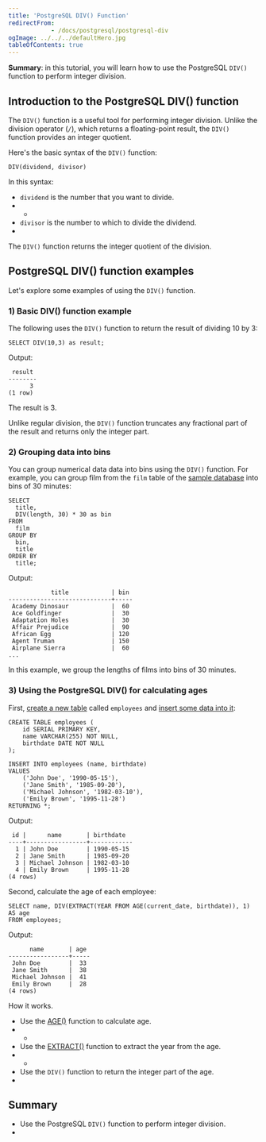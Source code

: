 ```yaml
---
title: 'PostgreSQL DIV() Function'
redirectFrom: 
            - /docs/postgresql/postgresql-div
ogImage: ../../../defaultHero.jpg
tableOfContents: true
---
```


**Summary**: in this tutorial, you will learn how to use the PostgreSQL `DIV()` function to perform integer division.



## Introduction to the PostgreSQL DIV() function



The `DIV()` function is a useful tool for performing integer division. Unlike the division operator (`/`), which returns a floating-point result, the `DIV()` function provides an integer quotient.



Here's the basic syntax of the `DIV()` function:



```
DIV(dividend, divisor)
```



In this syntax:



- `dividend` is the number that you want to divide.
- -
- `divisor` is the number to which to divide the dividend.
- 


The `DIV()` function returns the integer quotient of the division.



## PostgreSQL DIV() function examples



Let's explore some examples of using the `DIV()` function.



### 1) Basic DIV() function example



The following uses the `DIV()` function to return the result of dividing 10 by 3:



```
SELECT DIV(10,3) as result;
```



Output:



```
 result
--------
      3
(1 row)
```



The result is 3.



Unlike regular division, the `DIV()` function truncates any fractional part of the result and returns only the integer part.



### 2) Grouping data into bins



You can group numerical data data into bins using the `DIV()` function. For example, you can group film from the `film` table of the [sample database](https://www.postgresqltutorial.com/postgresql-getting-started/postgresql-sample-database/) into bins of 30 minutes:



```
SELECT
  title,
  DIV(length, 30) * 30 as bin
FROM
  film
GROUP BY
  bin,
  title
ORDER BY
  title;
```



Output:



```
            title            | bin
-----------------------------+-----
 Academy Dinosaur            |  60
 Ace Goldfinger              |  30
 Adaptation Holes            |  30
 Affair Prejudice            |  90
 African Egg                 | 120
 Agent Truman                | 150
 Airplane Sierra             |  60
...
```



In this example, we group the lengths of films into bins of 30 minutes.



### 3) Using the PostgreSQL DIV() for calculating ages



First, [create a new table](/docs/postgresql/postgresql-create-table/) called `employees` and [insert some data into it](https://www.postgresqltutorial.com/postgresql-tutorial/postgresql-insert-multiple-rows):



```
CREATE TABLE employees (
    id SERIAL PRIMARY KEY,
    name VARCHAR(255) NOT NULL,
    birthdate DATE NOT NULL
);

INSERT INTO employees (name, birthdate)
VALUES
    ('John Doe', '1990-05-15'),
    ('Jane Smith', '1985-09-20'),
    ('Michael Johnson', '1982-03-10'),
    ('Emily Brown', '1995-11-28')
RETURNING *;
```



Output:



```
 id |      name       | birthdate
----+-----------------+------------
  1 | John Doe        | 1990-05-15
  2 | Jane Smith      | 1985-09-20
  3 | Michael Johnson | 1982-03-10
  4 | Emily Brown     | 1995-11-28
(4 rows)
```



Second, calculate the age of each employee:



```
SELECT name, DIV(EXTRACT(YEAR FROM AGE(current_date, birthdate)), 1) AS age
FROM employees;
```



Output:



```
      name       | age
-----------------+-----
 John Doe        |  33
 Jane Smith      |  38
 Michael Johnson |  41
 Emily Brown     |  28
(4 rows)
```



How it works.



- Use the [AGE()](https://www.postgresqltutorial.com/postgresql-date-functions/postgresql-age/) function to calculate age.
- -
- Use the [EXTRACT()](https://www.postgresqltutorial.com/postgresql-date-functions/postgresql-extract/) function to extract the year from the age.
- -
- Use the `DIV()` function to return the integer part of the age.
- 


## Summary



- Use the PostgreSQL `DIV()` function to perform integer division.
- 
